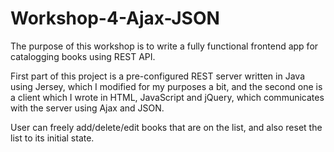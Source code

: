 # Workshop-4-Ajax-JSON

The purpose of this workshop is to write a fully functional frontend app  for catalogging books using REST API.

First part of this project is a pre-configured REST server written in Java using Jersey, which I modified for my purposes a bit, and the second one is a client which I wrote in HTML, JavaScript and jQuery, which communicates with the server using Ajax and JSON.

User can freely add/delete/edit books that are on the list, and also reset the list to its  initial state.
